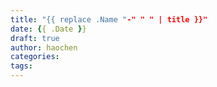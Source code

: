 ```yaml
---
title: "{{ replace .Name "-" " " | title }}"
date: {{ .Date }}
draft: true
author: haochen
categories:
tags:
---
```


